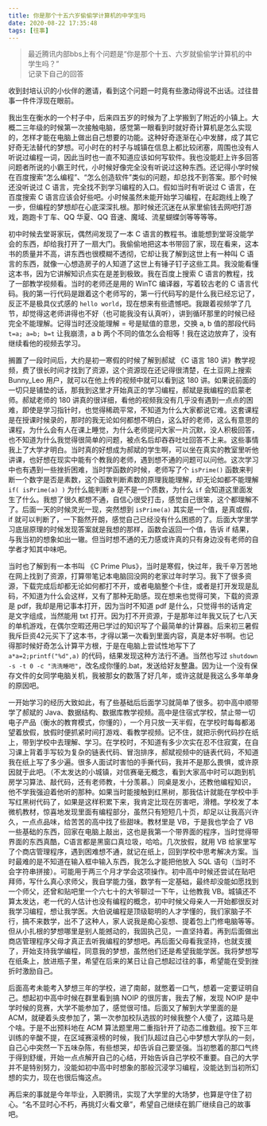 ```yaml
---
title: 你是那个十五六岁偷偷学计算机的中学生吗
date: 2020-08-22 17:35:48
tags: [往事]
---
```


<blockquote class="blockquote-center">最近腾讯内部bbs上有个问题是“你是那个十五、六岁就偷偷学计算机的中学生吗？”<br>记录下自己的回答</blockquote>

收到封培认识的小伙伴的邀请，看到这个问题一时竟有些激动得说不出话。过往昔事一件件浮现在眼前。

我出生在衡水的一个村子中，后来四五岁的时候为了上学搬到了附近的小镇上。大概二三年级的时候第一次接触电脑，感觉第一眼看到时就好奇计算机是怎么实现的，怎样才能在电脑上做出自己想要的功能。这种好奇逐渐在心中发酵，成了其它好奇无法替代的梦想。可小时在的村子与城镇在信息上都比较闭塞，周围也没有人听说过编程一词，因此当时也一直不知道应该如何写软件。我也没能赶上许多回答问题者所说的小霸王时代，小时候好像完全没有听说过这种东西。还记得小学时候在百度搜索“怎么编程”、“怎么创造软件”类似的问题，却总找不到答案。那个时候还没听说过 C 语言，完全找不到学习编程的入口。假如当时有听说过 C 语言，在百度搜索 C 语言应该会好些吧。小时候虽然未能开始学习编程，在起跑线上晚了一步，但编程的梦想却在心底深深扎根。那时候还沉迷在从家里偷钱去网吧打游戏，跑跑卡丁车、QQ 华夏、QQ 音速、魔域、流星蝴蝶剑等等等等。

初中时候去堂哥家玩，偶然间发现了一本 C 语言的教程书。谁能想到堂哥没能学会的东西，却给我打开了一扇大门。我偷偷地把这本书带回了家，现在看来，这本书的质量并不高，讲东西也很模糊不透彻，它却让我了解到这世上有一种叫 C 语言的东西，就像一心想造房子的人知道了这世上有锤子钉子这些工具。我没能看懂这本书，因为它讲解知识点实在是差到极致。我在百度上搜索 C 语言的教程，找了一部教学视频看。当时的老师还是用的 WinTC 编译器，写着较古老的 C 语言代码。我的第一行代码是跟着这个老师写的，第一行代码写的是什么我已经忘记了，反正不是极具仪式感的 `hello world`，现在想来有些遗憾吧。我跟着视频学了几节，却觉得这老师讲得也不好（也可能我没有认真听），讲到循环那里的时候已经完全不能理解。记得当时还没能理解 = 号是赋值的意思，交换 a, b 值的那段代码 `t=a; a=b; b=t` 让我崩溃，a b 两个不同的值怎么会相等！我在这边放弃了，没有继续看他的视频去学习。<!--more-->

搁置了一段时间后，大约是初一寒假的时候了解到郝斌 《C 语言 180 讲》教学视频，费了很长时间才找到了资源，这个资源现在还记得很清楚，在土豆网上搜索 Bunny_Leo 用户，就可以在他上传的视频中就可以看到这 180 讲。如果说前面的一切只是铺垫的话，那我到这里才开始真正的学习编程，郝斌是我编程的启蒙老师。郝斌老师的 180 讲真的很详细，看他的视频我没有几乎没有遇到一点点的困难，即使是学习指针时，也觉得稀疏平常，不知道为什么大家都说它难。这套课程是在授课时候录的，那时的我无论如何都想不明白，这么好的老师，这么有意思的课程，为什么会有人在课上睡觉，为什么老师提问大家一片沉默，没人积极回答，也不知道为什么我觉得很简单的问题，被点名后却吞吞吐吐回答不上来。这些事情我上了大学才明白。当时真的好想成为郝斌的学生啊，可以坐在真实的教室里听他讲课，也好想在现实中能有个教我的老师，遇到想不通的问题可以问他。这次学习中也有遇到一些挫折困难，当时学函数的时候，老师写了个 `isPrime()` 函数来判断一个数字是否是素数，这个函数判断素数的原理我能理解，却无论如都不能理解  `if( isPrime(a) )` 为什么能判断 a 是不是一个质数，为什么 `if` 会知道这里面发生了什么。我想了很久都想不通，自信心很受打击，感觉自己很笨，这个都理解不了。后面一天的时候灵光一现，突然想到 `isPrime(a)` 其实是一个值，是真或假，if 就可以判断了，一下豁然开朗，感觉自己已经没有什么困惑的了。后面大学里学习底层原理的时候发现答案就是我想的那样，函数会返回一个值，告诉 if 结果，与我当初的想象如出一辙。但当时想不通的无力感或许真的只有身边没有老师的自学者才知其中味吧。

当时也了解到有一本书叫 《C Prime Plus》，当时是寒假，快过年，我千辛万苦地在网上找到了资源，打算带笔记本电脑回没网的老家过年时学习。我下了很多资源，下载完成后却都无论如何都打不开，或者电脑整个卡住，或者是打开发现是乱码，不知道为什么会这样，又有了那种无助感。现在想来也觉得可笑，下载的资源是 pdf，我却是用记事本打开，因为当时不知道 pdf 是什么，只觉得书的话肯定是文字组成，当然能用 txt 打开。因为打不开资源，于是那年过年我又玩了七八天的单机游戏，在偶尔空暇还用已学过的知识写了个最简单的计算器。后来初三暑假我斥巨资42元买下了这本书，才得以第一次看到里面内容，真是本好书啊。也记得那时候好奇怎么计算平方根，于是在电脑上尝试性地写下了 `a*a=2;printf("%d",a)` 的代码，结果发现这种方法行不通。当然也写过 `shutdown -s -t 0 -c "洗洗睡吧"`，改名成你懂的.bat，发送给好友整蛊。因为让一个没有保存文件的女同学电脑关机，我被那女的数落了好几年，或许这就是我这么多年单身的原因吧。

一开始学习的经历大致如此，有了些基础后后面学习就简单了很多。初中高中顺带学了郝斌的 Java、数据结构、数据库教学视频。高中是住宿式学校，禁止带一切电子产品（衡水的教育模式，你懂的），一个月只放一天半假，在学校时每每都渴望着放假，放假时便抓紧时间打游戏、看教学视频。记不住，就把示例代码抄在纸上，带到学校中去理解、学习。在学校时，不知道有多少次实在忍不住寂寞，在自习课上背着手写较为复杂的链表代码、冒泡排序，郝斌视频中的链表代码，不知道我在纸上写了多少遍。很多人面试时害怕的手撕代码，我并不是那么畏惧，或许原因就于此吧。（不太发达的小城镇，对信赛毫无概念，看到大家高中时可以跑到机房学习算法、敲代码，还有老师教，十分羡慕。）同桌是发小，还教他编程知识，他不学我强迫着他听的那种。如果当时能接触到红黑树，那我估计就能在学校中手写红黑树代码了，如果是这样积累下来，我肯定比现在厉害吧，滑稽。学校发了本微机教材，惊喜地发现里面有编程部分，虽然只有短短几十页，却足以让我高兴许久，一点点品味，给苦苦的高中找了些甜味。教材里是 VB，于是我也学会了 VB 一些基础的东西，回家在电脑上敲出，这也是我第一个带界面的程序，当时觉得带界面的东西真酷，C语言都是黑窗口真垃圾，哈哈。几次放假，就用 VB 给家里写了个商店管理程序，遇到困难想不通，就记在纸上，回到学校中思考解决方案。当时最难的是不知道在输入框中输入东西，我怎么才能把他放入 SQL 语句（当时不会字符串拼接）。可能用于两三个月才学会这项操作。初中高中时候还尝试在贴吧拜师，写什么真心求师父，我自学能力强，数学有一定基础，最终却没能如愿找到一个师父，还曾和贴吧里一个六七十的大爷聊过一下午，让他教我 VB。城镇还不算太发达，老一代的人估计也没有编程的概念，初中时候父母亲人一开始都很反对我学习编程，想让我学医。大伯说编程是顶级聪明的人才学懂的，我们家脑子不行，搞不来数学，出不了这种人，家人说我是痴心妄想、提着包上门修电脑等等。但从小扎根的梦想哪里是别人能撼动的，我固执己见，一直坚持着。再到后面做出商店管理程序父母才真正去听我编程的梦想吧。再后面父母看我坚持，也就支援了，开始支持我学编程，同意我的梦想，虽然他们还是希望我能学医。我将梦想写在纸条上，放进瓶子里，希望在后来的某日让自己想起过往的事，希望能在受到挫折时激励自己。

后面高考未能考入梦想三年的学校，进了南邮，就憋着一口气，想着一定要证明自己。想起初中高中时候在群里看到搞 NOIP 的很厉害，我去了解，发现 NOIP 是中学时候的竞赛，大学不能参加了，感觉很可惜。后面又了解到大学里面的是 ACM，就硬着头皮参加了，第一次参加校队选拔的时候我整个人傻了，这踏马是个啥。于是不出预料地在 ACM 算法题里用二重指针开了动态二维数组。按下三年训练的辛酸不提，在区域赛滚榜的时候，我们队超过自己心中梦想大学队的一刻，自己心中突然一下五味杂陈，有些想哭，却告诉自己要坚强。当初憋着的那口气终于得到舒缓，开始一点点解开自己的心结，开始告诉自己学校不重要。自己的大学并不是特别努力，没能如初中高中时想象的那般沉浸学习编程，没能达到当初所幻想的实力，现在也很后悔这点。

再后来的事就是今年毕业，入职腾讯，实现了大学里的大场梦，也算是守住了初心。“名不显时心不朽，再挑灯火看文章”，希望自己继续在鹅厂继续自己的故事吧。
